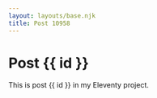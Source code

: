 ```yaml
---
layout: layouts/base.njk
title: Post 10958
---
```


# Post {{ id }}

This is post {{ id }} in my Eleventy project.
